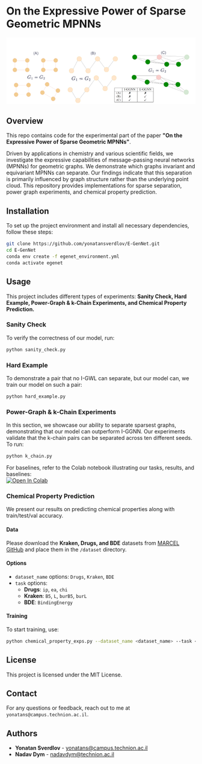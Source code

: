 # **On the Expressive Power of Sparse Geometric MPNNs**  
![Graph Structures](images/graphs.png)
## **Overview**  

This repo contains code for the experimental part of the paper **"On the Expressive Power of Sparse Geometric MPNNs"**.  

Driven by applications in chemistry and various scientific fields, we investigate the expressive capabilities of message-passing neural networks (MPNNs) for geometric graphs. We demonstrate which graphs invariant and equivariant MPNNs can separate. Our findings indicate that this separation is primarily influenced by graph structure rather than the underlying point cloud. This repository provides implementations for sparse separation, power graph experiments, and chemical property prediction.  

## **Installation**  

To set up the project environment and install all necessary dependencies, follow these steps:  

```bash
git clone https://github.com/yonatansverdlov/E-GenNet.git
cd E-GenNet
conda env create -f egenet_environment.yml
conda activate egenet
```

## **Usage**  

This project includes different types of experiments: **Sanity Check, Hard Example, Power-Graph & k-Chain Experiments, and Chemical Property Prediction.**  

### **Sanity Check**  
To verify the correctness of our model, run:  
```bash
python sanity_check.py
```

### **Hard Example**  
To demonstrate a pair that no I-GWL can separate, but our model can, we train our model on such a pair:  
```bash
python hard_example.py
```

### **Power-Graph & k-Chain Experiments**  
In this section, we showcase our ability to separate sparsest graphs, demonstrating that our model can outperform I-GGNN. Our experiments validate that the k-chain pairs can be separated across ten different seeds. To run:  
```bash
python k_chain.py
```
For baselines, refer to the Colab notebook illustrating our tasks, results, and baselines:  
[![Open In Colab](https://colab.research.google.com/assets/colab-badge.svg)](https://colab.research.google.com/github/yonatansverdlov/E-GenNet/blob/master/k_chains_baselines.ipynb)

### **Chemical Property Prediction**  
We present our results on predicting chemical properties along with train/test/val accuracy.  

#### **Data**  
Please download the **Kraken, Drugs, and BDE** datasets from [MARCEL GitHub](https://github.com/SXKDZ/MARCEL) and place them in the `/dataset` directory.  

#### **Options**  
- `dataset_name` options: `Drugs`, `Kraken`, `BDE`  
- `task` options:  
  - **Drugs**: `ip`, `ea`, `chi`  
  - **Kraken**: `B5`, `L`, `burB5`, `burL`  
  - **BDE**: `BindingEnergy`  

#### **Training**  
To start training, use:  
```bash
python chemical_property_exps.py --dataset_name <dataset_name> --task <task>
```

## **License**  

This project is licensed under the MIT License.  

## **Contact**  

For any questions or feedback, reach out to me at `yonatans@campus.technion.ac.il`.  

## **Authors**  

- **Yonatan Sverdlov** - yonatans@campus.technion.ac.il  
- **Nadav Dym** - nadavdym@technion.ac.il  


